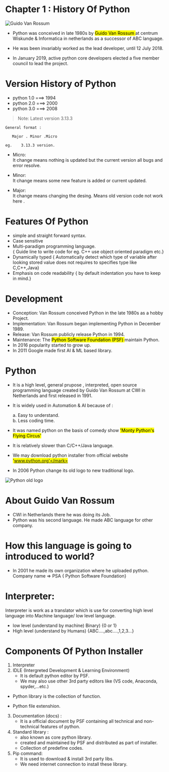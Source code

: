 # Chapter 1 : History Of Python

![Guido Van Rossum](https://gvanrossum.github.io/images/guido-headshot-2019.jpg)
- Python was conceived in late 1980s by <mark> Guido Van Rossum </mark> at centrum Wiskunde & Informatica in netherlands as a successor of ABC language.

- He was been invariably worked as the lead developer, until 12 July 2018.

- In January 2019, active python core developers elected a five member council to lead the project.

# Version History of Python

- python 1.0 ===> 1994
- python 2.0 ===> 2000
- python 3.0 ===> 2008

> Note: Latest version 3.13.3

```
General format : 
   
   Major . Minor .Micro

eg.    3.13.3 version.
```
* Micro: <br> It change means nothing is updated but the current version all bugs and error resolve.

* Minor: <br> It change means some new feature is added or current updated.

* Major: <br> It change means changing the desing. Means old version code not work here . 

# Features Of Python 

- simple and straight forward syntax.
- Case sensitive
- Multi-paradigm programming language.<br>
{ Guide line to write code for eg. C++ use object oriented paradigm etc.}
- Dynamically typed { Automatically detect which type of variable after looking stored value does not requires to specifies type like C,C++,Java}
- Emphasis on code readability { by default indentation you have to keep in mind.}

# Development

- Conception:  Van Rossum conceived Python in the late 1980s as a hobby Project.
- Implementation:  Van Rossum began implementing Python in December 1989.
- Release: Van Rossum publicly release Python in 1994.
- Maintenance: The <mark>Python Software Foundation  (PSF) </mark> maintain Python.
- In 2016 popularity started to grow up.
- In 2011 Google made first AI & ML based library.

# Python 

- It is a high level, general prupose , interpreted, open source programming language created by Guido Van Rossum at CWI in Netherlands and first released in 1991.

- It is widely used in Automation & AI because of : 

    a. Easy to understand.<br>
    b. Less coding time.

- It was named python on the basis of comedy show <mark>'Monty Python's Flying Circus'</mark>
- It is relatively slower than C/C++/Java language.
- We may download python installer from official website <mark>'www.python.org'</mark>
- In 2006 Python change its old logo to new traditional logo.

![Python old logo](https://logohistory.net/wp-content/uploads/2023/06/Python-Logo-history.png)

# About Guido Van Rossum

- CWI in Netherlands there he was doing its Job.
- Python was his second language. He made ABC language for other company.

# How this language is going to introduced to world?

- In 2001 he made its own organization where he uploaded python. <br>
Company name => PSA { Python Software Foundation}

# Interpreter:

Interpreter is work as a translator which is use for converting high level language into Machine language/ low level language.

- low level (understand by machine) Binary) {0 or 1}
- High level (understand by Humans) {ABC....,abc....,1,2,3...}

# Components Of Python Installer 

1. Interpreter
2. IDLE (Intergreted Development & Learning Environment)
    - It is default python editor by PSF.
    - We may also use other 3rd party editors like (VS code, Anaconda, spyder,...etc.)
* Python library is the collection of function.

* Python file extenshion.

3. Documentation (docs) : 
    - It is a official document by PSF containing all technical and non-technical features of python.
4. Standard library : 
    - also known as core python library.
    - created and maintained by PSF and distributed as part of installer.
    - Collection of predefine codes.
5. Pip command: 
    - It is used to download & install 3rd party libs.
    - We need internet connection to install these library.
